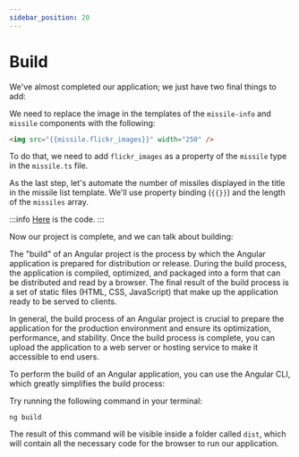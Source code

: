 ```yaml
---
sidebar_position: 20
---
```


# Build

We've almost completed our application; we just have two final things to add:

We need to replace the image in the templates of the `missile-info` and `missile` components with the following:

```html
<img src="{{missile.flickr_images}}" width="250" />
```

To do that, we need to add `flickr_images` as a property of the `missile` type in the `missile.ts` file.

As the last step, let's automate the number of missiles displayed in the title in the missile list template. We'll use property binding (`{{}}`) and the length of the `missiles` array.

:::info
[Here](https://github.com/lucatardi/spazio/commit/fda80d7d9de56c39ce60de855cb6a945ac9a64be?diff=split) is the code.
:::

Now our project is complete, and we can talk about building:

The "build" of an Angular project is the process by which the Angular application is prepared for distribution or release. During the build process, the application is compiled, optimized, and packaged into a form that can be distributed and read by a browser. The final result of the build process is a set of static files (HTML, CSS, JavaScript) that make up the application ready to be served to clients.

In general, the build process of an Angular project is crucial to prepare the application for the production environment and ensure its optimization, performance, and stability. Once the build process is complete, you can upload the application to a web server or hosting service to make it accessible to end users.

To perform the build of an Angular application, you can use the Angular CLI, which greatly simplifies the build process:

Try running the following command in your terminal:

```shell
ng build
```

The result of this command will be visible inside a folder called `dist`, which will contain all the necessary code for the browser to run our application.